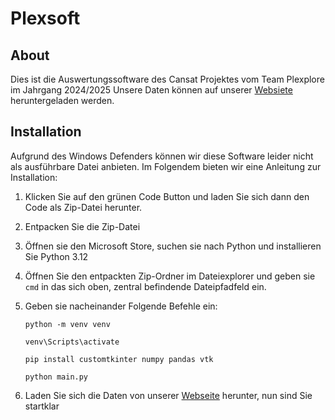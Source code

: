 # Plexsoft

## About
Dies ist die Auswertungssoftware des Cansat Projektes vom Team Plexplore im Jahrgang 2024/2025
Unsere Daten können auf unserer [Websiete](https://plexplore.org) heruntergeladen werden.


## Installation
Aufgrund des Windows Defenders können wir diese Software leider nicht als ausführbare Datei anbieten. Im Folgendem bieten wir eine Anleitung zur Installation:

1. Klicken Sie auf den grünen Code Button und laden Sie sich dann den Code als Zip-Datei herunter.
2. Entpacken Sie die Zip-Datei
3. Öffnen sie den Microsoft Store, suchen sie nach Python und installieren Sie Python 3.12
4. Öffnen Sie den entpackten Zip-Ordner im Dateiexplorer und geben sie ```cmd``` in das sich oben, zentral befindende Dateipfadfeld ein.
5. Geben sie nacheinander Folgende Befehle ein:

   ```python -m venv venv```

   ```venv\Scripts\activate```

   ```pip install customtkinter numpy pandas vtk```

   ```python main.py```
6. Laden Sie sich die Daten von unserer [Webseite](https://plexplore.org) herunter, nun sind Sie startklar

